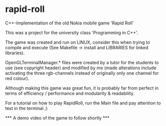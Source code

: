 # rapid-roll
C++-Implementation of the old Nokia mobile game 'Rapid Roll'

This was a project for the university class 'Programming in C++'.

The game was created and run on LINUX, consider this when trying to compile and execute
(See Makefile -> install and LIBRARIES for linked libraries).

OpenGLTerminalManager.* files were created by a tutor for the students to use (see copyright header)
and modified by me (made alterations include activating the three rgb-channels instead of originally
only one channel for red colour).

Although making this game was great fun, it is probably far from perfect in terms of efficiency / performance
and modularity & readability.

For a tutorial on how to play RapidRoll, run the Main file and pay attention to text in the terminal ;)

*** A demo video of the game to follow shortly *** 